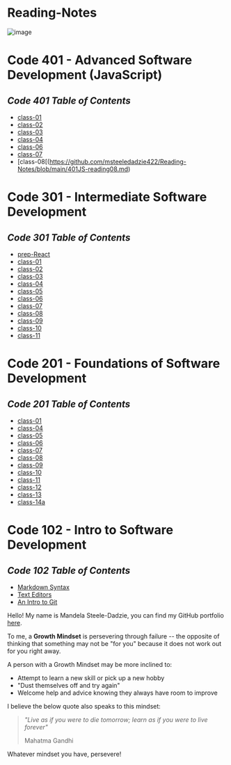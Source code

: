 # Reading-Notes

![image](https://media.istockphoto.com/vectors/watering-brain-plant-vector-id478934002?b=1&k=20&m=478934002&s=612x612&w=0&h=uDTKfKDBsbNinsbGiJ9w_ucUBYU0cUQItupuqIExCV0=)

# Code 401 - Advanced Software Development (JavaScript)

## _Code 401 Table of Contents_

- [class-01](https://github.com/msteeledadzie422/Reading-Notes/blob/main/401JS-reading01.md)
- [class-02](https://github.com/msteeledadzie422/Reading-Notes/blob/main/401JS-reading02.md)
- [class-03](https://github.com/msteeledadzie422/Reading-Notes/blob/main/401JS-reading03.md)
- [class-04](https://github.com/msteeledadzie422/Reading-Notes/blob/main/401JS-reading04.md)
- [class-06](https://github.com/msteeledadzie422/Reading-Notes/blob/main/401JS-reading06.md)
- [class-07](https://github.com/msteeledadzie422/Reading-Notes/blob/main/401JS-reading07.md)
- [class-08[(https://github.com/msteeledadzie422/Reading-Notes/blob/main/401JS-reading08.md)

# Code 301 - Intermediate Software Development

## _Code 301 Table of Contents_
- [prep-React](https://github.com/msteeledadzie422/Reading-Notes/blob/main/301-prep-diveintoreact.md)
- [class-01](https://github.com/msteeledadzie422/Reading-Notes/blob/main/301-reading01.md)
- [class-02](https://github.com/msteeledadzie422/Reading-Notes/blob/main/301-reading02.md)
- [class-03](https://github.com/msteeledadzie422/Reading-Notes/blob/main/301-reading03.md)
- [class-04](https://github.com/msteeledadzie422/Reading-Notes/blob/main/301-reading04.md)
- [class-05](https://github.com/msteeledadzie422/Reading-Notes/blob/main/301-reading05.md)
- [class-06](https://github.com/msteeledadzie422/Reading-Notes/blob/main/301-reading06.md)
- [class-07](https://github.com/msteeledadzie422/Reading-Notes/blob/main/301-reading07.md)
- [class-08](https://github.com/msteeledadzie422/Reading-Notes/blob/main/301-reading08.md)
- [class-09](https://github.com/msteeledadzie422/Reading-Notes/blob/main/301-reading09.md)
- [class-10](https://github.com/msteeledadzie422/Reading-Notes/blob/main/301-reading10.md)
- [class-11](https://github.com/msteeledadzie422/Reading-Notes/blob/main/301-reading11.md)

# Code 201 - Foundations of Software Development

## _Code 201 Table of Contents_
- [class-01](https://github.com/msteeledadzie422/Reading-Notes/blob/main/201-class-01)
- [class-04](https://github.com/msteeledadzie422/Reading-Notes/blob/main/201-reading04.md)
- [class-05](https://github.com/msteeledadzie422/Reading-Notes/blob/main/201-reading05.md)
- [class-06](https://github.com/msteeledadzie422/Reading-Notes/tree/main/201-reading06.md)
- [class-07](https://github.com/msteeledadzie422/Reading-Notes/blob/main/201-reading07.md)
- [class-08](https://github.com/msteeledadzie422/Reading-Notes/blob/main/201-reading08.md)
- [class-09](https://github.com/msteeledadzie422/Reading-Notes/blob/main/201-reading09.md)
- [class-10](https://github.com/msteeledadzie422/Reading-Notes/blob/main/201-reading10.md)
- [class-11](https://github.com/msteeledadzie422/Reading-Notes/blob/main/201-reading11.md)
- [class-12](https://github.com/msteeledadzie422/Reading-Notes/blob/main/201-reading12.md)
- [class-13](https://github.com/msteeledadzie422/Reading-Notes/blob/main/201-reading13.md)
- [class-14a](https://github.com/msteeledadzie422/Reading-Notes/blob/main/201-reading14a.md)

# Code 102 - Intro to Software Development

## _Code 102 Table of Contents_
- [Markdown Syntax](https://github.com/msteeledadzie422/Reading-Notes/blob/main/MarkdownReadingNotes.md)
- [Text Editors](https://github.com/msteeledadzie422/Reading-Notes/blob/main/The%20Coders%20Computer%20Reading.md)
- [An Intro to Git](https://github.com/msteeledadzie422/Reading-Notes/blob/main/GitIntroReadingNotes.md)

Hello! My name is Mandela Steele-Dadzie, you can find my GitHub portfolio [here](https://github.com/msteeledadzie422).

To me, a **Growth Mindset** is persevering through failure -- the opposite of thinking that something may not be "for you" because it does not work out for you right away.

A person with a Growth Mindset may be more inclined to: 
  - Attempt to learn a new skill or pick up a new hobby
  - "Dust themselves off and try again"
  - Welcome help and advice knowing they always have room to improve

I believe the below quote also speaks to this mindset:

> *"Live as if you were to die tomorrow; learn as if you were to live forever"*
>
> Mahatma Gandhi

Whatever mindset you have, persevere!
